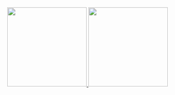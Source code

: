 ##

<div align="center">
  <a href="https://github.com/LucasdaSilvaDias">
  <img height="180em" src="https://github-readme-stats.vercel.app/api?username=LucasdaSilvaDias&show_icons=true&theme=dark&include_all_commits=true&count_private=true"/>
  <img height="180em" src="https://github-readme-stats.vercel.app/api/top-langs/?username=LucasdaSilvaDias&layout=compact&langs_count=7&theme=dark"/>
</div>
  
##
